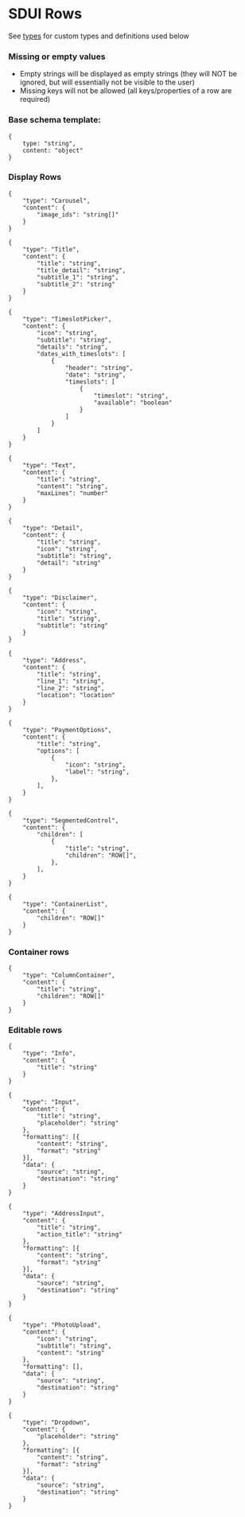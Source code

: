 # SDUI Rows

See [types](./types.md) for custom types and definitions used below

### Missing or empty values
- Empty strings will be displayed as empty strings (they will NOT be ignored, but will essentially not be visible to the user)
- Missing keys will not be allowed (all keys/properties of a row are required)

### Base schema template:

```
{
	type: "string",
	content: "object"
}
```

### Display Rows

```
{
    "type": "Carousel",
    "content": {
        "image_ids": "string[]"
    }
}
```

```
{
    "type": "Title",
    "content": {
        "title": "string",
        "title_detail": "string",
        "subtitle_1": "string",
        "subtitle_2": "string"
    }
}
```

```
{
    "type": "TimeslotPicker",
    "content": {
        "icon": "string",
        "subtitle": "string",
        "details": "string",
        "dates_with_timeslots": [
            {
                "header": "string",
                "date": "string",
                "timeslots": [
                    {
                        "timeslot": "string",
                        "available": "boolean"
                    }
                ]
            }
        ]
    }
}
```

```
{
    "type": "Text",
    "content": {
        "title": "string",
        "content": "string",
        "maxLines": "number"
    }
}
```

```
{
    "type": "Detail",
    "content": {
        "title": "string",
        "icon": "string",
        "subtitle": "string",
        "detail": "string"
    }
}
```

```
{
    "type": "Disclaimer",
    "content": {
        "icon": "string",
        "title": "string",
        "subtitle": "string"
    }
}
```

```
{
    "type": "Address",
    "content": {
        "title": "string",
        "line_1": "string",
        "line_2": "string",
        "location": "location"
    }
}
```

```
{
    "type": "PaymentOptions",
    "content": {
        "title": "string",
        "options": [
            {
                "icon": "string",
                "label": "string",
            },
        ],
    }
}
```

```
{
    "type": "SegmentedControl",
    "content": {
        "children": [
            {
                "title": "string",
                "children": "ROW[]",
            },
        ],
    }
}
```

```
{
    "type": "ContainerList",
    "content": {
        "children": "ROW[]"
    }
}
```

### Container rows
```
{
    "type": "ColumnContainer",
    "content": {
        "title": "string",
        "children": "ROW[]"
    }
}
```

### Editable rows

```
{
    "type": "Info",
    "content": {
        "title": "string"
    }
}
```

```
{
    "type": "Input",
    "content": {
        "title": "string",
        "placeholder": "string"
    },
    "formatting": [{
        "content": "string",
        "format": "string"
    }],
    "data": {
        "source": "string",
        "destination": "string"
    }
}
```

```
{
    "type": "AddressInput",
    "content": {
        "title": "string",
        "action_title": "string"
    },
    "formatting": [{
        "content": "string",
        "format": "string"
    }],
    "data": {
        "source": "string",
        "destination": "string"
    }
}
```

```
{
    "type": "PhotoUpload",
    "content": {
        "icon": "string",
        "subtitle": "string",
        "content": "string"
    },
    "formatting": [],
    "data": {
        "source": "string",
        "destination": "string"
    }
}
```

```
{
    "type": "Dropdown",
    "content": {
        "placeholder": "string"
    },
    "formatting": [{
        "content": "string",
        "format": "string"
    }],
    "data": {
        "source": "string",
        "destination": "string"
    }
}
```